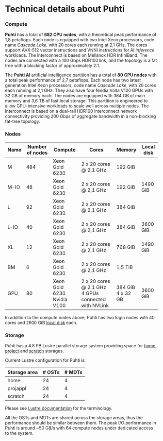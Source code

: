 # Technical details about Puhti

### Compute

**Puhti** has a total of **682 CPU nodes**, with a theoretical peak
performance of 1,8 petaflops. Each node is equipped with two Intel
Xeon processors, code name _Cascade Lake_, with 20 cores each running
at 2,1 GHz. The cores support AVX-512 vector instructions and VNNI
instructions for AI _inference_ workloads. The interconnect is based
on Mellanox HDR InfiniBand. The
nodes are connected with a 100 Gbps HDR100 link, and the topology is a
fat tree with a blocking factor of approximately 2:1.

The **Puhti AI** artificial intelligence partition has a total of **80 GPU
nodes** with a total peak performance of 2,7 petaflops. Each node has
two latest generation Intel Xeon processors, code name _Cascade Lake_,
with 20 cores each running at 2,1 GHz. They also have four Nvidia
Volta V100 GPUs with 32 GB of memory each. The nodes are equipped with
384 GB of main memory and 3,6 TB of fast local storage. This partition
is engineered to allow GPU-intensive workloads to scale well across
multiple nodes. The interconnect is based on a dual-rail HDR100
interconnect network connectivity providing 200 Gbps of aggregate
bandwidth in a non-blocking fat-tree topology.


### Nodes


| Name      |  Number of nodes |  Compute       | Cores                  | Memory  | Local disk |
|-----------|------------------|----------------|------------------------|---------|------------|
| M         |  484             | Xeon Gold 6230 | 2 x 20 cores @ 2,1 GHz | 192 GiB |            |
| M-IO      |  48              | Xeon Gold 6230 | 2 x 20 cores @ 2,1 GHz | 192 GiB |  1490 GiB  |
| L         |  92              | Xeon Gold 6230 | 2 x 20 cores @ 2,1 GHz | 384 GiB |            |
| L-IO      |  40              | Xeon Gold 6230 | 2 x 20 cores @ 2,1 GHz | 384 GiB |  3600 GiB  |
| XL        |  12              | Xeon Gold 6230 | 2 x 20 cores @ 2,1 GHz | 768 GiB |  1490 GiB  |
| BM        |  6               | Xeon Gold 6230 | 2 x 20 cores @ 2,1 GHz | 1,5 TiB |            |
| GPU       |  80              | Xeon Gold 6230<br>Nvidia V100  | 2 x 20 cores @ 2,1 GHz<br> 4 GPUs connected with NVLink | 384 GiB<br>4 x 32 GB |  3600 GiB  |

In addition to the compute nodes above, Puhti has two login nodes with 40 cores and 2900 GiB
[local disk](disk.md#login-nodes) each.


### Storage

Puhti has a 4.8 PB Lustre parallel storage system providing space for
[home](disk.md#home-directory), [project](disk.md#projappl-directory) and
[scratch](disk.md#scratch-directory) storages.

Current Lustre configuration for Puhti is:

| Storage area | # OSTs | # MDTs |
|--------------|--------|--------|
| home         |  24    |   4    |
| projappl     |  24    |   4    |
| scratch      |  24    |   4    |

Please see [Lustre documentation](lustre.md) for the terminology.

All the OSTs and MDTs are shared across the storage areas, thus the
performance should be similar between them. The peak I/O performance
in Puhti is around ~50 GB/s with 64 compute nodes under dedicated
access to the system.
